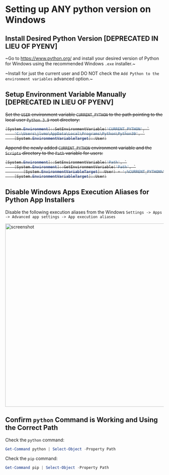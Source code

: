 # Setting up ANY python version on Windows

## Install Desired Python Version [DEPRECATED IN LIEU OF PYENV]

~Go to https://www.python.org/ and install your desired version of Python for Windows using the recommended Windows `.exe` installer.~

~Install for just the current user and DO NOT check the `Add Python to the environment variables` advanced option.~

## Setup Environment Variable Manually [DEPRECATED IN LIEU OF PYENV]

<del>

Set the `USER` environment variable `CURRENT_PYTHON` to the path pointing to the local user `Python 3.9` root directory:
```powershell
[System.Environment]::SetEnvironmentVariable('CURRENT_PYTHON', `
    'C:\Users\jlvmo\AppData\Local\Programs\Python\Python39', `
    [System.EnvironmentVariableTarget]::User)
```

Append the newly added `CURRENT_PYTHON` environment variable and the `Scripts` directory to the `Path` variable for users:
```powershell
[System.Environment]::SetEnvironmentVariable('Path', `
    [System.Environment]::GetEnvironmentVariable('Path', `
        [System.EnvironmentVariableTarget]::User) + ';%CURRENT_PYTHON%\;%CURRENT_PYTHON%\Scripts', `
    [System.EnvironmentVariableTarget]::User)
```

</del>

## Disable Windows Apps Execution Aliases for Python App Installers

Disable the following execution aliases from the Windows `Settings -> Apps -> Advanced app settings -> App execution aliases`

<img width="584" alt="screenshot" src="https://user-images.githubusercontent.com/23618863/234939150-29b397c8-9039-4bbe-b179-f4c903b7706c.png">

## Confirm `python` Command is Working and Using the Correct Path

Check the `python` command:
```powershell
Get-Command python | Select-Object -Property Path
```

Check the `pip` command:
```powershell
Get-Command pip | Select-Object -Property Path
```
